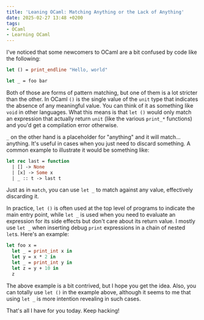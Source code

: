 ```yaml
---
title: 'Leaning OCaml: Matching Anything or the Lack of Anything'
date: 2025-02-27 13:48 +0200
tags:
- OCaml
- Learning OCaml
---
```


I've noticed that some newcomers to OCaml are a bit confused by code like the following:

```ocaml
let () = print_endline "Hello, world"

let _ = foo bar
```

Both of those are forms of pattern matching, but one of them is a lot stricter
than the other. In OCaml `()` is the single value of the `unit` type that
indicates the absence of any meaningful value. You can think of it as something like `void` in
other languages. What this means is that `let ()` would only match an
expression that actually return `unit` (like the various `print_*` functions) and you'd get a compilation error
otherwise.

`_` on the other hand is a placeholder for "anything" and it will match... anything. It's useful
in cases when you just need to discard something. A common example to illustrate it would be something
like:

```ocaml
let rec last = function
  | [] -> None
  | [x] -> Some x
  | _ :: t -> last t
```

Just as in `match`, you can use `let _` to match against any value, effectively discarding it.

In practice, `let ()` is often used at the top level of programs to indicate the
main entry point, while `let _` is used when you need to evaluate an expression
for its side effects but don't care about its return value. I mostly use `let _` when inserting
debug `print` expressions in a chain of nested `let`s. Here's an example:

```ocaml
let foo x =
  let _ = print_int x in
  let y = x * 2 in
  let _ = print_int y in
  let z = y + 10 in
  z
```

The above example is a bit contrived, but I hope you get the idea. Also, you can totally use `let ()` in the example above,
although it seems to me that using `let _` is more intention revealing in such cases.

That's all I have for you today. Keep hacking!
